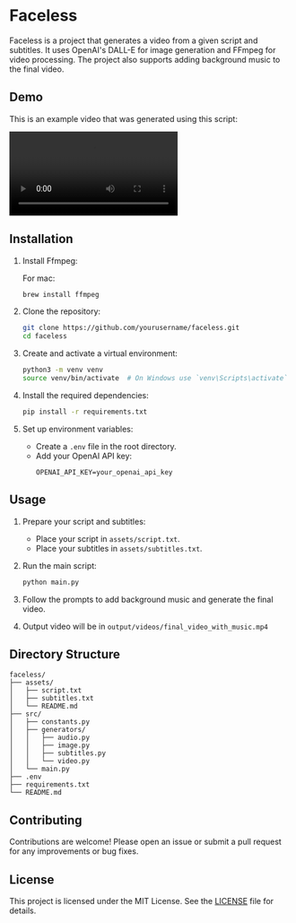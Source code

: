 # Faceless

Faceless is a project that generates a video from a given script and subtitles. It uses OpenAI's DALL-E for image generation and FFmpeg for video processing. The project also supports adding background music to the final video.

## Demo

This is an example video that was generated using this script:

![Demo Video](https://github.com/adwaithks/faceless/blob/master/demo/final.mp4)

## Installation

1. Install Ffmpeg:

    For mac:

    ```sh
    brew install ffmpeg
    ```

2. Clone the repository:

    ```sh
    git clone https://github.com/yourusername/faceless.git
    cd faceless
    ```

3. Create and activate a virtual environment:

    ```sh
    python3 -m venv venv
    source venv/bin/activate  # On Windows use `venv\Scripts\activate`
    ```

4. Install the required dependencies:

    ```sh
    pip install -r requirements.txt
    ```

5. Set up environment variables:
    - Create a `.env` file in the root directory.
    - Add your OpenAI API key:
        ```
        OPENAI_API_KEY=your_openai_api_key
        ```

## Usage

1. Prepare your script and subtitles:

    - Place your script in `assets/script.txt`.
    - Place your subtitles in `assets/subtitles.txt`.

2. Run the main script:

    ```sh
    python main.py
    ```

3. Follow the prompts to add background music and generate the final video.

4. Output video will be in `output/videos/final_video_with_music.mp4`

## Directory Structure

```
faceless/
├── assets/
│   ├── script.txt
│   ├── subtitles.txt
│   └── README.md
├── src/
│   ├── constants.py
│   ├── generators/
│   │   ├── audio.py
│   │   ├── image.py
│   │   ├── subtitles.py
│   │   └── video.py
│   └── main.py
├── .env
├── requirements.txt
└── README.md
```

## Contributing

Contributions are welcome! Please open an issue or submit a pull request for any improvements or bug fixes.

## License

This project is licensed under the MIT License. See the [LICENSE](license.txt) file for details.
